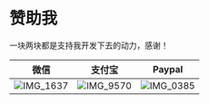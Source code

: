 # 赞助我

一块两块都是支持我开发下去的动力，感谢！

| 微信    |  支付宝| Paypal |
:-------------------------:|:-------------------------:|:-------------------------:
 ![IMG_1637](https://user-images.githubusercontent.com/68590232/236100754-21720d63-c0ec-414b-99e4-7602b5aba677.JPG) | ![IMG_9570](https://user-images.githubusercontent.com/68590232/223463950-f7276ef8-0198-4070-8541-697ec25e5b9a.png) | ![IMG_0385](https://user-images.githubusercontent.com/68590232/223459896-593e105e-89f3-4631-8cab-cb7798a53bf1.jpg) 
